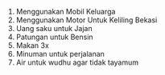 1. Menggunakan Mobil Keluarga
2. Menggunakan Motor Untuk Keliling Bekasi
3. Uang saku untuk Jajan
4. Patungan untuk Bensin
5. Makan 3x
6. Minuman untuk perjalanan
7. Air untuk wudhu agar tidak tayamum

